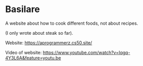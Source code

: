 # Basilare

A website about how to cook different foods, not about recipes.

(I only wrote about steak so far).


Website: https://aprogrammerz.cs50.site/

Video of website: https://www.youtube.com/watch?v=Iqgq-4Y3L6A&feature=youtu.be
